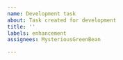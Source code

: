 ```yaml
---
name: Development task
about: Task created for development
title: ''
labels: enhancement
assignees: MysteriousGreenBean

---
```



